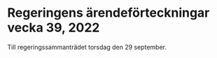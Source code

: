 # Regeringens ärendeförteckningar vecka 39, 2022

Till regeringssammanträdet torsdag den 29 september.

